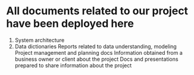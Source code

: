 # All documents related to our project have been deployed here

1. System architecture
2. Data dictionaries
Reports related to data understanding, modeling
Project management and planning docs
Information obtained from a business owner or client about the project
Docs and presentations prepared to share information about the project
